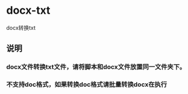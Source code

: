 # docx-txt
docx转换txt

## 说明
### docx文件转换txt文件，请将脚本和docx文件放置同一文件夹下。
### 不支持doc格式，如果转换doc格式请批量转换docx在执行
